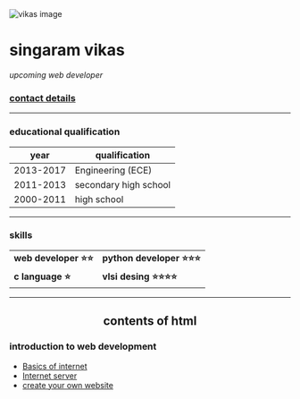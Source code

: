<html lang="en" dir="ltr">
<head>
  <meta charset="utf-8">
</head>
<body>
<img src="https://media-exp1.licdn.com/dms/image/C4E03AQEH2gmCCuGp7w/profile-displayphoto-shrink_200_200/0?e=1593043200&v=beta&t=hUb9MAnUh_wbNgl2MY6qAe1jCIixAI0Q-x8DGkVBZYA" alt="vikas image"><h1> singaram vikas</h1>
<p>
  <em>upcoming web developer </em>
  </p>
  <h3><a href="contact1.html">contact details</a></h3>

<hr size="1" noshade>
    <h3>educational qualification</h3>
    <table>
      <thead>
      <th>year</th>
      <th>qualification</th>
      </thead>
      <tr>
        <td>2013-2017</td>
        <td>Engineering (ECE)</td>
      </tr>
      <tr>
        <td>2011-2013</td>
        <td>secondary high school</td>
      </tr>
      <tr>
        <td>2000-2011</td>
        <td>high school</td>
      </tr>
    </table>
<hr size="1" noshade>
<h3>skills</h3>
<table cellspacing="10">
  <tr>
    <td><b>web developer ⭐⭐</b></td>
    <td><b>python developer ⭐⭐⭐</b></td>
  </tr>
  <tr>
    <td><b>c language ⭐</b></td>
    <td><b>vlsi desing ⭐⭐⭐⭐</b></td>
  </tr>
</table cellspacing="10">
<hr size="1" noshade>
    <center>
        <h2>contents of <strong>html</strong></h2>
      </center>
      <h3>introduction to web development</h3>
      <ul>
        <li><a href="https://fcit.usf.edu/internet/chap1/chap1.htm">Basics of internet</a></li>
        <li><a href="https://whatismyipaddress.com/web-server">Internet server</a></li>
        <li><a href="https://us.webnode.com/">create your own website</a></li>
      </ul>
</body>
</html>
